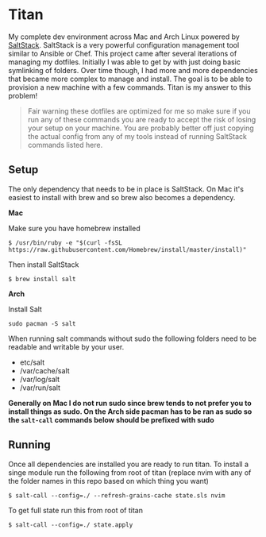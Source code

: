 # Titan

My complete dev environment across Mac and Arch Linux powered by [SaltStack](https://docs.saltstack.com/en/latest/contents.html). SaltStack is a very powerful configuration management tool similar to Ansible or Chef. This project came after several iterations of managing my dotfiles. Initially I was able to get by with just doing basic symlinking of folders. Over time though, I had more and more dependencies that became more complex to manage and install. The goal is to be able to provision a new machine with a few commands. Titan is my answer to this problem!

> Fair warning these dotfiles are optimized for me so make sure if you run any of these commands you are ready to accept the risk of losing your setup on your machine. You are probably better off just copying the actual config from any of my tools instead of running SaltStack commands listed here.

## Setup

The only dependency that needs to be in place is SaltStack. On Mac it's easiest to install with brew and so brew also becomes a dependency.

**Mac**

Make sure you have homebrew installed
```
$ /usr/bin/ruby -e "$(curl -fsSL https://raw.githubusercontent.com/Homebrew/install/master/install)"
```

Then install SaltStack
```
$ brew install salt
```

**Arch**

Install Salt
```
sudo pacman -S salt
```

When running salt commands without sudo the following folders need to be readable and writable by your user.
* etc/salt
* /var/cache/salt
* /var/log/salt
* /var/run/salt

**Generally on Mac I do not run sudo since brew tends to not prefer you to install things as sudo. On the Arch side pacman has to be ran as sudo so the `salt-call` commands below should be prefixed with sudo**

## Running

Once all dependencies are installed you are ready to run titan. To install a singe module run the following from root of titan (replace nvim with any of the folder names in this repo based on which thing you want)
```
$ salt-call --config=./ --refresh-grains-cache state.sls nvim
```

To get full state run this from root of titan
```
$ salt-call --config=./ state.apply
```


